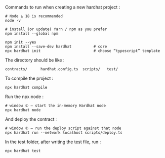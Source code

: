 Commands to run when creating a new hardhat project :

```shell
# Node ≥ 18 is recommended
node -v

# install (or update) Yarn / npm as you prefer
npm install --global npm
```

```shell
npm init --yes
npm install --save-dev hardhat          # core
npx hardhat init                        # choose “typescript” template
```

The directory should be like :

```shell
contracts/      hardhat.config.ts  scripts/   test/
```

To compile the project :
```shell
npx hardhat compile
```

Run the npx node :
```shell
# window ① – start the in-memory Hardhat node
npx hardhat node
```
And deploy the contract :
```shell
# window ② – run the deploy script against that node
npx hardhat run --network localhost scripts/deploy.ts
```

In the test folder, after writing the test file, run :
```shell
npx hardhat test
```
